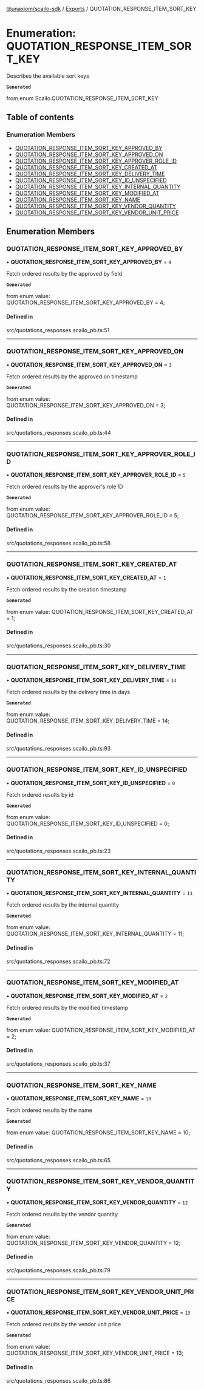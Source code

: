[@unaxiom/scailo-sdk](../README.md) / [Exports](../modules.md) / QUOTATION\_RESPONSE\_ITEM\_SORT\_KEY

# Enumeration: QUOTATION\_RESPONSE\_ITEM\_SORT\_KEY

Describes the available sort keys

**`Generated`**

from enum Scailo.QUOTATION_RESPONSE_ITEM_SORT_KEY

## Table of contents

### Enumeration Members

- [QUOTATION\_RESPONSE\_ITEM\_SORT\_KEY\_APPROVED\_BY](QUOTATION_RESPONSE_ITEM_SORT_KEY.md#quotation_response_item_sort_key_approved_by)
- [QUOTATION\_RESPONSE\_ITEM\_SORT\_KEY\_APPROVED\_ON](QUOTATION_RESPONSE_ITEM_SORT_KEY.md#quotation_response_item_sort_key_approved_on)
- [QUOTATION\_RESPONSE\_ITEM\_SORT\_KEY\_APPROVER\_ROLE\_ID](QUOTATION_RESPONSE_ITEM_SORT_KEY.md#quotation_response_item_sort_key_approver_role_id)
- [QUOTATION\_RESPONSE\_ITEM\_SORT\_KEY\_CREATED\_AT](QUOTATION_RESPONSE_ITEM_SORT_KEY.md#quotation_response_item_sort_key_created_at)
- [QUOTATION\_RESPONSE\_ITEM\_SORT\_KEY\_DELIVERY\_TIME](QUOTATION_RESPONSE_ITEM_SORT_KEY.md#quotation_response_item_sort_key_delivery_time)
- [QUOTATION\_RESPONSE\_ITEM\_SORT\_KEY\_ID\_UNSPECIFIED](QUOTATION_RESPONSE_ITEM_SORT_KEY.md#quotation_response_item_sort_key_id_unspecified)
- [QUOTATION\_RESPONSE\_ITEM\_SORT\_KEY\_INTERNAL\_QUANTITY](QUOTATION_RESPONSE_ITEM_SORT_KEY.md#quotation_response_item_sort_key_internal_quantity)
- [QUOTATION\_RESPONSE\_ITEM\_SORT\_KEY\_MODIFIED\_AT](QUOTATION_RESPONSE_ITEM_SORT_KEY.md#quotation_response_item_sort_key_modified_at)
- [QUOTATION\_RESPONSE\_ITEM\_SORT\_KEY\_NAME](QUOTATION_RESPONSE_ITEM_SORT_KEY.md#quotation_response_item_sort_key_name)
- [QUOTATION\_RESPONSE\_ITEM\_SORT\_KEY\_VENDOR\_QUANTITY](QUOTATION_RESPONSE_ITEM_SORT_KEY.md#quotation_response_item_sort_key_vendor_quantity)
- [QUOTATION\_RESPONSE\_ITEM\_SORT\_KEY\_VENDOR\_UNIT\_PRICE](QUOTATION_RESPONSE_ITEM_SORT_KEY.md#quotation_response_item_sort_key_vendor_unit_price)

## Enumeration Members

### QUOTATION\_RESPONSE\_ITEM\_SORT\_KEY\_APPROVED\_BY

• **QUOTATION\_RESPONSE\_ITEM\_SORT\_KEY\_APPROVED\_BY** = ``4``

Fetch ordered results by the approved by field

**`Generated`**

from enum value: QUOTATION_RESPONSE_ITEM_SORT_KEY_APPROVED_BY = 4;

#### Defined in

src/quotations_responses.scailo_pb.ts:51

___

### QUOTATION\_RESPONSE\_ITEM\_SORT\_KEY\_APPROVED\_ON

• **QUOTATION\_RESPONSE\_ITEM\_SORT\_KEY\_APPROVED\_ON** = ``3``

Fetch ordered results by the approved on timestamp

**`Generated`**

from enum value: QUOTATION_RESPONSE_ITEM_SORT_KEY_APPROVED_ON = 3;

#### Defined in

src/quotations_responses.scailo_pb.ts:44

___

### QUOTATION\_RESPONSE\_ITEM\_SORT\_KEY\_APPROVER\_ROLE\_ID

• **QUOTATION\_RESPONSE\_ITEM\_SORT\_KEY\_APPROVER\_ROLE\_ID** = ``5``

Fetch ordered results by the approver's role ID

**`Generated`**

from enum value: QUOTATION_RESPONSE_ITEM_SORT_KEY_APPROVER_ROLE_ID = 5;

#### Defined in

src/quotations_responses.scailo_pb.ts:58

___

### QUOTATION\_RESPONSE\_ITEM\_SORT\_KEY\_CREATED\_AT

• **QUOTATION\_RESPONSE\_ITEM\_SORT\_KEY\_CREATED\_AT** = ``1``

Fetch ordered results by the creation timestamp

**`Generated`**

from enum value: QUOTATION_RESPONSE_ITEM_SORT_KEY_CREATED_AT = 1;

#### Defined in

src/quotations_responses.scailo_pb.ts:30

___

### QUOTATION\_RESPONSE\_ITEM\_SORT\_KEY\_DELIVERY\_TIME

• **QUOTATION\_RESPONSE\_ITEM\_SORT\_KEY\_DELIVERY\_TIME** = ``14``

Fetch ordered results by the delivery time in days

**`Generated`**

from enum value: QUOTATION_RESPONSE_ITEM_SORT_KEY_DELIVERY_TIME = 14;

#### Defined in

src/quotations_responses.scailo_pb.ts:93

___

### QUOTATION\_RESPONSE\_ITEM\_SORT\_KEY\_ID\_UNSPECIFIED

• **QUOTATION\_RESPONSE\_ITEM\_SORT\_KEY\_ID\_UNSPECIFIED** = ``0``

Fetch ordered results by id

**`Generated`**

from enum value: QUOTATION_RESPONSE_ITEM_SORT_KEY_ID_UNSPECIFIED = 0;

#### Defined in

src/quotations_responses.scailo_pb.ts:23

___

### QUOTATION\_RESPONSE\_ITEM\_SORT\_KEY\_INTERNAL\_QUANTITY

• **QUOTATION\_RESPONSE\_ITEM\_SORT\_KEY\_INTERNAL\_QUANTITY** = ``11``

Fetch ordered results by the internal quantity

**`Generated`**

from enum value: QUOTATION_RESPONSE_ITEM_SORT_KEY_INTERNAL_QUANTITY = 11;

#### Defined in

src/quotations_responses.scailo_pb.ts:72

___

### QUOTATION\_RESPONSE\_ITEM\_SORT\_KEY\_MODIFIED\_AT

• **QUOTATION\_RESPONSE\_ITEM\_SORT\_KEY\_MODIFIED\_AT** = ``2``

Fetch ordered results by the modified timestamp

**`Generated`**

from enum value: QUOTATION_RESPONSE_ITEM_SORT_KEY_MODIFIED_AT = 2;

#### Defined in

src/quotations_responses.scailo_pb.ts:37

___

### QUOTATION\_RESPONSE\_ITEM\_SORT\_KEY\_NAME

• **QUOTATION\_RESPONSE\_ITEM\_SORT\_KEY\_NAME** = ``10``

Fetch ordered results by the name

**`Generated`**

from enum value: QUOTATION_RESPONSE_ITEM_SORT_KEY_NAME = 10;

#### Defined in

src/quotations_responses.scailo_pb.ts:65

___

### QUOTATION\_RESPONSE\_ITEM\_SORT\_KEY\_VENDOR\_QUANTITY

• **QUOTATION\_RESPONSE\_ITEM\_SORT\_KEY\_VENDOR\_QUANTITY** = ``12``

Fetch ordered results by the vendor quantity

**`Generated`**

from enum value: QUOTATION_RESPONSE_ITEM_SORT_KEY_VENDOR_QUANTITY = 12;

#### Defined in

src/quotations_responses.scailo_pb.ts:79

___

### QUOTATION\_RESPONSE\_ITEM\_SORT\_KEY\_VENDOR\_UNIT\_PRICE

• **QUOTATION\_RESPONSE\_ITEM\_SORT\_KEY\_VENDOR\_UNIT\_PRICE** = ``13``

Fetch ordered results by the vendor unit price

**`Generated`**

from enum value: QUOTATION_RESPONSE_ITEM_SORT_KEY_VENDOR_UNIT_PRICE = 13;

#### Defined in

src/quotations_responses.scailo_pb.ts:86
